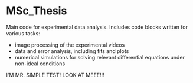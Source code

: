 # MSc_Thesis
Main code for experimental data analysis. Includes code blocks written for various tasks:
* image processing of the experimental videos
* data and error analysis, including fits and plots
* numerical simulations for solving relevant differential equations under non-ideal conditions

I'M MR. SIMPLE TEST! LOOK AT MEEE!!!

